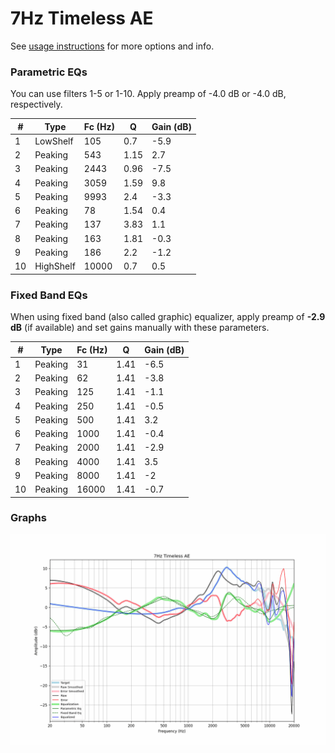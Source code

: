 # 7Hz Timeless AE
See [usage instructions](https://github.com/jaakkopasanen/AutoEq#usage) for more options and info.

### Parametric EQs
You can use filters 1-5 or 1-10. Apply preamp of -4.0 dB or -4.0 dB, respectively.

|   # | Type      |   Fc (Hz) |    Q |   Gain (dB) |
|-----|-----------|-----------|------|-------------|
|   1 | LowShelf  |       105 | 0.7  |        -5.9 |
|   2 | Peaking   |       543 | 1.15 |         2.7 |
|   3 | Peaking   |      2443 | 0.96 |        -7.5 |
|   4 | Peaking   |      3059 | 1.59 |         9.8 |
|   5 | Peaking   |      9993 | 2.4  |        -3.3 |
|   6 | Peaking   |        78 | 1.54 |         0.4 |
|   7 | Peaking   |       137 | 3.83 |         1.1 |
|   8 | Peaking   |       163 | 1.81 |        -0.3 |
|   9 | Peaking   |       186 | 2.2  |        -1.2 |
|  10 | HighShelf |     10000 | 0.7  |         0.5 |

### Fixed Band EQs
When using fixed band (also called graphic) equalizer, apply preamp of **-2.9 dB** (if available) and set gains manually with these parameters.

|   # | Type    |   Fc (Hz) |    Q |   Gain (dB) |
|-----|---------|-----------|------|-------------|
|   1 | Peaking |        31 | 1.41 |        -6.5 |
|   2 | Peaking |        62 | 1.41 |        -3.8 |
|   3 | Peaking |       125 | 1.41 |        -1.1 |
|   4 | Peaking |       250 | 1.41 |        -0.5 |
|   5 | Peaking |       500 | 1.41 |         3.2 |
|   6 | Peaking |      1000 | 1.41 |        -0.4 |
|   7 | Peaking |      2000 | 1.41 |        -2.9 |
|   8 | Peaking |      4000 | 1.41 |         3.5 |
|   9 | Peaking |      8000 | 1.41 |        -2   |
|  10 | Peaking |     16000 | 1.41 |        -0.7 |

### Graphs
![](./7Hz%20Timeless%20AE.png)
